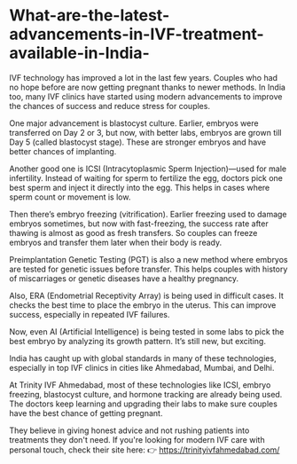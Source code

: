 # What-are-the-latest-advancements-in-IVF-treatment-available-in-India-

IVF technology has improved a lot in the last few years. Couples who had no hope before are now getting pregnant thanks to newer methods. In India too, many IVF clinics have started using modern advancements to improve the chances of success and reduce stress for couples.

One major advancement is blastocyst culture. Earlier, embryos were transferred on Day 2 or 3, but now, with better labs, embryos are grown till Day 5 (called blastocyst stage). These are stronger embryos and have better chances of implanting.

Another good one is ICSI (Intracytoplasmic Sperm Injection)—used for male infertility. Instead of waiting for sperm to fertilize the egg, doctors pick one best sperm and inject it directly into the egg. This helps in cases where sperm count or movement is low.

Then there’s embryo freezing (vitrification). Earlier freezing used to damage embryos sometimes, but now with fast-freezing, the success rate after thawing is almost as good as fresh transfers. So couples can freeze embryos and transfer them later when their body is ready.

Preimplantation Genetic Testing (PGT) is also a new method where embryos are tested for genetic issues before transfer. This helps couples with history of miscarriages or genetic diseases have a healthy pregnancy.

Also, ERA (Endometrial Receptivity Array) is being used in difficult cases. It checks the best time to place the embryo in the uterus. This can improve success, especially in repeated IVF failures.

Now, even AI (Artificial Intelligence) is being tested in some labs to pick the best embryo by analyzing its growth pattern. It’s still new, but exciting.

India has caught up with global standards in many of these technologies, especially in top IVF clinics in cities like Ahmedabad, Mumbai, and Delhi.

At Trinity IVF Ahmedabad, most of these technologies like ICSI, embryo freezing, blastocyst culture, and hormone tracking are already being used. The doctors keep learning and upgrading their labs to make sure couples have the best chance of getting pregnant.

They believe in giving honest advice and not rushing patients into treatments they don't need. If you're looking for modern IVF care with personal touch, check their site here:
👉 https://trinityivfahmedabad.com/
